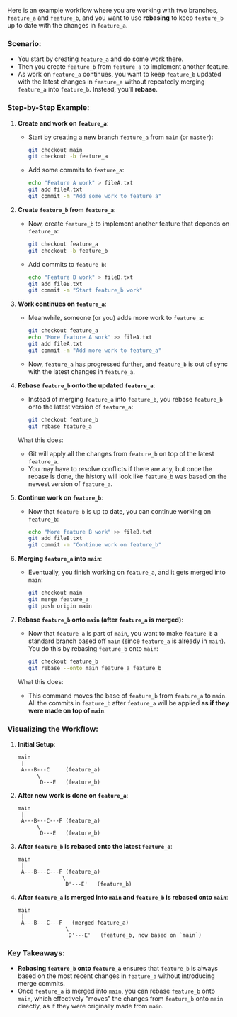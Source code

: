 Here is an example workflow where you are working with two branches, `feature_a` and `feature_b`, and you want to use **rebasing** to keep `feature_b` up to date with the changes in `feature_a`.

### Scenario:
- You start by creating `feature_a` and do some work there.
- Then you create `feature_b` from `feature_a` to implement another feature.
- As work on `feature_a` continues, you want to keep `feature_b` updated with the latest changes in `feature_a` without repeatedly merging `feature_a` into `feature_b`. Instead, you’ll **rebase**.

### Step-by-Step Example:

1. **Create and work on `feature_a`**:
   - Start by creating a new branch `feature_a` from `main` (or `master`):
     ```bash
     git checkout main
     git checkout -b feature_a
     ```

   - Add some commits to `feature_a`:
     ```bash
     echo "Feature A work" > fileA.txt
     git add fileA.txt
     git commit -m "Add some work to feature_a"
     ```

2. **Create `feature_b` from `feature_a`**:
   - Now, create `feature_b` to implement another feature that depends on `feature_a`:
     ```bash
     git checkout feature_a
     git checkout -b feature_b
     ```

   - Add commits to `feature_b`:
     ```bash
     echo "Feature B work" > fileB.txt
     git add fileB.txt
     git commit -m "Start feature_b work"
     ```

3. **Work continues on `feature_a`**:
   - Meanwhile, someone (or you) adds more work to `feature_a`:
     ```bash
     git checkout feature_a
     echo "More feature A work" >> fileA.txt
     git add fileA.txt
     git commit -m "Add more work to feature_a"
     ```

   - Now, `feature_a` has progressed further, and `feature_b` is out of sync with the latest changes in `feature_a`.

4. **Rebase `feature_b` onto the updated `feature_a`**:
   - Instead of merging `feature_a` into `feature_b`, you rebase `feature_b` onto the latest version of `feature_a`:
     ```bash
     git checkout feature_b
     git rebase feature_a
     ```

   What this does:
   - Git will apply all the changes from `feature_b` on top of the latest `feature_a`.
   - You may have to resolve conflicts if there are any, but once the rebase is done, the history will look like `feature_b` was based on the newest version of `feature_a`.

5. **Continue work on `feature_b`**:
   - Now that `feature_b` is up to date, you can continue working on `feature_b`:
     ```bash
     echo "More feature B work" >> fileB.txt
     git add fileB.txt
     git commit -m "Continue work on feature_b"
     ```

6. **Merging `feature_a` into `main`**:
   - Eventually, you finish working on `feature_a`, and it gets merged into `main`:
     ```bash
     git checkout main
     git merge feature_a
     git push origin main
     ```

7. **Rebase `feature_b` onto `main` (after `feature_a` is merged)**:
   - Now that `feature_a` is part of `main`, you want to make `feature_b` a standard branch based off `main` (since `feature_a` is already in `main`). You do this by rebasing `feature_b` onto `main`:
     ```bash
     git checkout feature_b
     git rebase --onto main feature_a feature_b
     ```

   What this does:
   - This command moves the base of `feature_b` from `feature_a` to `main`. All the commits in `feature_b` after `feature_a` will be applied **as if they were made on top of `main`**.

### Visualizing the Workflow:

1. **Initial Setup**:
   ```
   main
    |
    A---B---C     (feature_a)
         \
          D---E   (feature_b)
   ```

2. **After new work is done on `feature_a`**:
   ```
   main
    |
    A---B---C---F (feature_a)
         \
          D---E   (feature_b)
   ```

3. **After `feature_b` is rebased onto the latest `feature_a`**:
   ```
   main
    |
    A---B---C---F (feature_a)
                 \
                  D'---E'   (feature_b)
   ```

4. **After `feature_a` is merged into `main` and `feature_b` is rebased onto `main`**:
   ```
   main
    |
    A---B---C---F   (merged feature_a)
                  \
                   D'---E'   (feature_b, now based on `main`)
   ```

### Key Takeaways:
- **Rebasing `feature_b` onto `feature_a`** ensures that `feature_b` is always based on the most recent changes in `feature_a` without introducing merge commits.
- Once `feature_a` is merged into `main`, you can rebase `feature_b` onto `main`, which effectively "moves" the changes from `feature_b` onto `main` directly, as if they were originally made from `main`.
